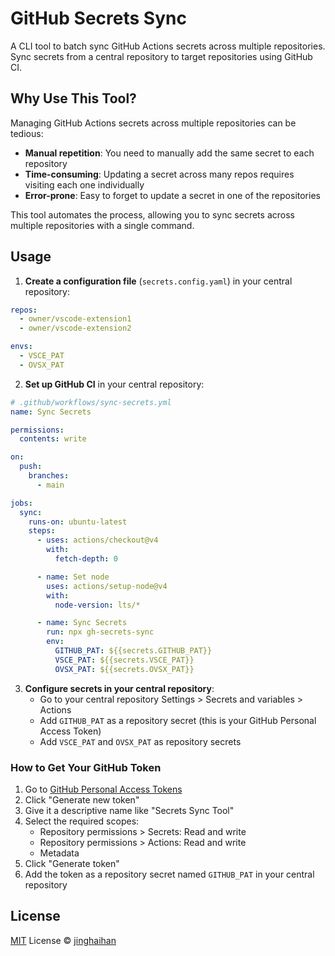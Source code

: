 # GitHub Secrets Sync

A CLI tool to batch sync GitHub Actions secrets across multiple repositories. Sync secrets from a central repository to target repositories using GitHub CI.

## Why Use This Tool?

Managing GitHub Actions secrets across multiple repositories can be tedious:

- **Manual repetition**: You need to manually add the same secret to each repository
- **Time-consuming**: Updating a secret across many repos requires visiting each one individually
- **Error-prone**: Easy to forget to update a secret in one of the repositories

This tool automates the process, allowing you to sync secrets across multiple repositories with a single command.

## Usage

1. **Create a configuration file** (`secrets.config.yaml`) in your central repository:

```yaml
repos:
  - owner/vscode-extension1
  - owner/vscode-extension2

envs:
  - VSCE_PAT
  - OVSX_PAT
```

2. **Set up GitHub CI** in your central repository:

```yaml
# .github/workflows/sync-secrets.yml
name: Sync Secrets

permissions:
  contents: write

on:
  push:
    branches:
      - main

jobs:
  sync:
    runs-on: ubuntu-latest
    steps:
      - uses: actions/checkout@v4
        with:
          fetch-depth: 0

      - name: Set node
        uses: actions/setup-node@v4
        with:
          node-version: lts/*

      - name: Sync Secrets
        run: npx gh-secrets-sync
        env:
          GITHUB_PAT: ${{secrets.GITHUB_PAT}}
          VSCE_PAT: ${{secrets.VSCE_PAT}}
          OVSX_PAT: ${{secrets.OVSX_PAT}}
```

3. **Configure secrets in your central repository**:
   - Go to your central repository Settings > Secrets and variables > Actions
   - Add `GITHUB_PAT` as a repository secret (this is your GitHub Personal Access Token)
   - Add `VSCE_PAT` and `OVSX_PAT` as repository secrets

### How to Get Your GitHub Token

1. Go to [GitHub Personal Access Tokens](https://github.com/settings/personal-access-tokens)
2. Click "Generate new token"
3. Give it a descriptive name like "Secrets Sync Tool"
4. Select the required scopes:
   - Repository permissions > Secrets: Read and write
   - Repository permissions > Actions: Read and write
   - Metadata
5. Click "Generate token"
6. Add the token as a repository secret named `GITHUB_PAT` in your central repository

## License

[MIT](./LICENSE) License © [jinghaihan](https://github.com/jinghaihan)
